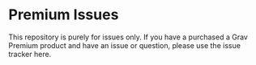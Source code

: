 # Premium Issues

This repository is purely for issues only.  If you have a purchased a Grav Premium product and have an issue or question, please use the issue tracker here.
